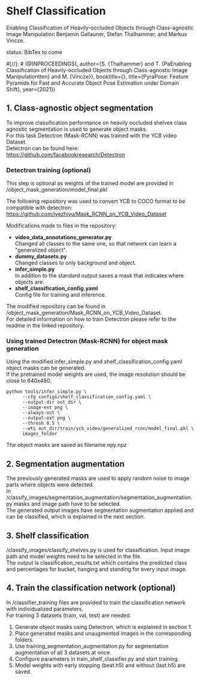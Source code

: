 # Shelf Classification

Enabling Classification of Heavily-occluded Objects through Class-agnostic Image Manipulation
Benjamin Gallauner, Stefan Thalhammer, and Markus Vincze.

status: BibTex to come

#[//]: # (@INPROCEEDINGS{, author={S. {Thalhammer} and T. {PaEnabling Classification of Heavily-occluded Objects through Class-agnostic Image Manipulationtten} and M. {Vincze}}, booktitle={}, title={PyraPose: Feature Pyramids for Fast and Accurate Object Pose Estimation under Domain Shift}, year={2021})

## 1. Class-agnostic object segmentation
To improve classification performance on heavily occluded shelves class agnostic segmentation is used to generate object masks.  
For this task Detectron (Mask-RCNN) was trained with the YCB video Dataset.  
Detectron can be found here: https://github.com/facebookresearch/Detectron

### Detectron training (optional)
This step is optional as weights of the trained model are provided in /object_mask_generation/model_final.pkl  

The following repository was used to convert YCB to COCO format to be compatible with detectron: https://github.com/iyezhiyu/Mask_RCNN_on_YCB_Video_Dataset

Modifications made to files in the repository:
* **video_data_annotations_generator.py**  
Changed all classes to the same one, so that network can learn a "generalized object".
* **dummy_datasets.py**  
Changed classes to only background and object.
* **infer_simple.py**  
In addition to the standard output saves a mask that indicates where objects are.
* **shelf_classification_config.yaml**  
Config file for training and inference.

The modified repository can be found in /object_mask_generation/Mask_RCNN_on_YCB_Video_Dataset.  
For detailed information on how to train Detectron please refer to the readme in the linked repository.

### Using trained Detectron (Mask-RCNN) for object mask generation
Using the modified infer_simple.py and shelf_classification_config.yaml object masks can be generated.  
If the pretrained model weights are used, the image resolution should be close to  640x480.

```
python tools/infer_simple.py \
      --cfg configs/shelf_classification_config.yaml \
      --output-dir out_dir \
      --image-ext png \ 
      --always-out \
      --output-ext png \
      --thresh 0.5 \
      --wts out_dir/train/ycb_video/generalized_rcnn/model_final.pkl \
      images_folder
```
The object masks are saved as filename.npy.npz

## 2. Segmentation augmentation 
The previously generated masks are used to apply random noise to image parts where objects were detected.  
In /classify_images/segmentation_augmentation/segmentation_augmentation.py masks and image path have to be selected.  
The generated output images have segmentation augmentation applied and can be classified, which is explained in the next section.


## 3. Shelf classification
/classify_images/classify_shelves.py is used for classification. Input image path and model weights need to be selected in the file.  
The output is classification_results.txt which contains the predicted class and percentages for bucket, hanging and standing for every input image.

## 4. Train the classification network (optional)
In /classifier_training files are provided to train the classification network with individualized parameters.  
For training 3 datasets (train, val, test) are needed.
1. Generate object masks using Detectron, which is explained in section 1.
2. Place generated masks and unaugmented images in the corresponding folders.
3. Use training_segmentation_augmentation.py for segmentation augmentation of all 3 datasets at once.
4. Configure parameters in train_shelf_classifier.py and start training.
5. Model weights with early stopping (best.h5) and without (last.h5) are saved.
